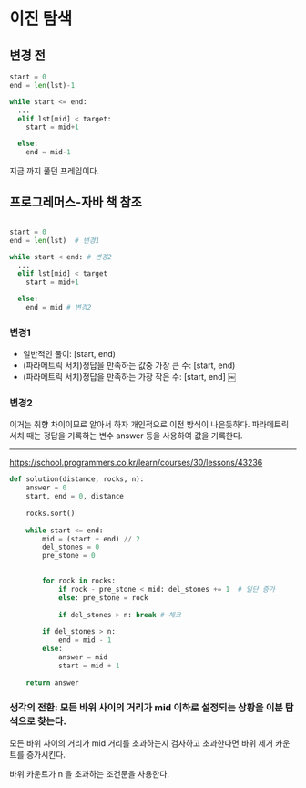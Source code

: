 # 이진 탐색

## 변경 전

```python
start = 0
end = len(lst)-1

while start <= end:
  ...
  elif lst[mid] < target:
    start = mid+1

  else:
    end = mid-1
```
지금 까지 풀던 프레임이다. 

## 프로그레머스-자바 책 참조 
```python

start = 0
end = len(lst)  # 변경1

while start < end: # 변경2
  ...
  elif lst[mid] < target
    start = mid+1

  else:
    end = mid # 변경2
```

### 변경1
- 일반적인 풀이:	[start, end)
- (파라메트릭 서치)정답을 만족하는 값중 가장 큰 수:	[start, end)
- (파라메트릭 서치)정답을 만족하는 가장 작은 수:	[start, end]
￼
### 변경2
이거는 취향 차이이므로 알아서 하자 개인적으로 이전 방식이 나은듯하다.
파라메트릭 서치 때는 정답을 기록하는 변수 answer 등을 사용하여 값을 기록한다.

---
https://school.programmers.co.kr/learn/courses/30/lessons/43236
```python
def solution(distance, rocks, n):
    answer = 0
    start, end = 0, distance
    
    rocks.sort()
    
    while start <= end: 
        mid = (start + end) // 2
        del_stones = 0
        pre_stone = 0

      
        for rock in rocks:
            if rock - pre_stone < mid: del_stones += 1  # 일단 증가
            else: pre_stone = rock
                
            if del_stones > n: break # 체크
                
        if del_stones > n: 
            end = mid - 1
        else:
            answer = mid
            start = mid + 1
            
    return answer
```
### 생각의 전환: 모든 바위 사이의 거리가 mid 이하로 설정되는 상황을 이분 탐색으로 찾는다.

모든 바위 사이의 거리가 mid 거리를 초과하는지 검사하고 초과한다면 바위 제거 카운트를 증가시킨다.

바위 카운트가 n 을 초과하는 조건문을 사용한다. 

